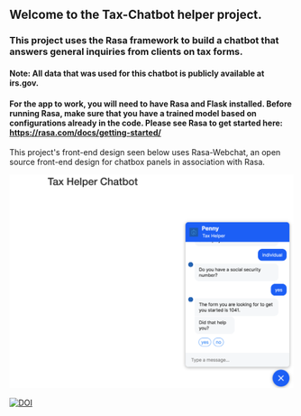 ## Welcome to the Tax-Chatbot helper project.

### This project uses the Rasa framework to build a chatbot that answers general inquiries from clients on tax forms. 
#### Note: All data that was used for this chatbot is publicly available at irs.gov.

#### For the app to work, you will need to have Rasa and Flask installed. Before running Rasa, make sure that you have a trained model based on configurations already in the code. Please see Rasa to get started here: https://rasa.com/docs/getting-started/

This project's front-end design seen below uses Rasa-Webchat, an open source front-end design for chatbox panels in association with Rasa. 

![Chatbot panel prototype based on Rasa-Webchat base front-end design](./Chatbot-panel.png)


[![DOI](https://zenodo.org/badge/260548189.svg)](https://zenodo.org/badge/latestdoi/260548189)
